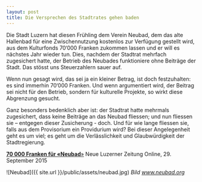 ```yaml
---
layout: post
title: Die Versprechen des Stadtrates gehen baden
---
```


Die Stadt Luzern hat diesen Frühling dem Verein Neubad, dem das alte Hallenbad für eine Zwischennutzung kostenlos zur Verfügung gestellt wird, aus dem Kulturfonds 70‘000 Franken zukommen lassen und er will es nächstes Jahr wieder tun. Dies, nachdem der Stadtrat mehrfach zugesichert hatte, der Betrieb des Neubades funktioniere ohne Beiträge der Stadt. Das stösst uns Steuerzahlern sauer auf.

Wenn nun gesagt wird, das sei ja ein kleiner Betrag, ist doch festzuhalten: es sind immerhin 70‘000 Franken. Und wenn argumentiert wird, der Beitrag sei nicht für den Betrieb, sondern für kulturelle Projekte, so wirkt diese Abgrenzung gesucht.

Ganz besonders bedenklich aber ist: der Stadtrat hatte mehrmals zugesichert, dass keine Beiträge an das Neubad fliessen; und nun fliessen sie – entgegen dieser Zusicherung - doch. Und für wie lange fliessen sie, falls aus dem Provisorium ein Providurium wird? Bei dieser Angelegenheit geht es um viel; es geht um die Verlässlichkeit und Glaubwürdigkeit der Stadtregierung.

[**70 000 Franken für «Neubad**»](http://www.luzernerzeitung.ch/nachrichten/zentralschweiz/lu/abo/70-000-Franken-fuer-Neubad;art9647,602518)
Neue Luzerner Zeitung Online, 29. September 2015

![Neubad]({{ site.url }}/public/assets/neubad.jpg)
*Bild www.neubad.org*
